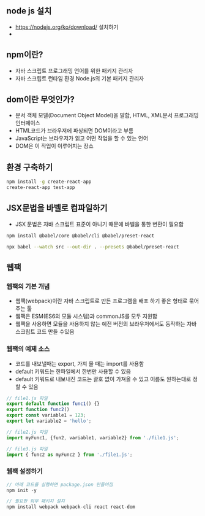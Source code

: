 ## node js 설치
* https://nodejs.org/ko/download/ 설치하기 
* 
## npm이란?
* 자바 스크립트 프로그래밍 언어를 위한 패키지 관리자 
* 자바 스크립트 런타임 환경 Node.js의 기본 패키지 관리자 

## dom이란 무엇인가?
* 문서 객체 모델(Document Object Model)을 말함, HTML, XML문서 프로그래밍 인터페이스
* HTML코드가 브라우저에 파싱되면 DOM이라고 부름
* JavaScript는 브라우저가 읽고 어떤 작업을 할 수 있는 언어
* DOM은 이 작업이 이루어지는 장소

## 환경 구축하기
```bash
npm install -g create-react-app
create-react-app test-app
```

## JSX문법을 바벨로 컴파일하기
* JSX 문법은 자바 스크립트 표준이 아니기 때문에 바벨을 통한 변환이 필요함
```bash
npm install @babel/core @babel/cli @babel/preset-react

npx babel --watch src --out-dir . --presets @babel/preset-react
```
## 웹팩
### 웹팩의 기본 개념
* 웹팩(webpack)이란 자바 스크립트로 만든 프로그램을 배포 하기 좋은 형태로 묶어주는 툴
* 웹팩은 ESM(ES6의 모듈 시스템)과 commonJS를 모두 지원함 
* 웹팩을 사용하면 모듈을 사용하지 않는 예전 버전의 브라우저에서도 동작하는 자바스크립트 코드 만들 수있음
### 웹팩의 예제 소스
* 코드를 내보낼때는 export, 가져 올 때는 import를 사용함
* default 키워드는 한파일에서 한번만 사용할 수 있음
* default 키워드로 내보내진 코드는 괄호 없이 가져올 수 있고 이름도 원하는대로 정할 수 있음
```js
// file1.js 파일
export default function func1() {}
export function func2()
export const variable1 = 123;
export let variable2 = 'hello';

// file2.js 파일
import myFunc1, {fun2, variable1, variable2} from './file1.js';

// file3.js 파일
import { func2 as myFunc2 } from './file1.js';
```
### 웹팩 설정하기 
```js
// 아래 코드를 실행하면 package.json 만들어짐
npm init -y

// 필요한 외부 패키지 설치
npm install webpack webpack-cli react react-dom
```